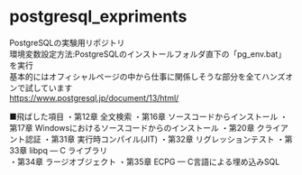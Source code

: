 # postgresql_expriments
PostgreSQLの実験用リポジトリ  
環境変数設定方法:PostgreSQLのインストールフォルダ直下の「pg_env.bat」を実行  
基本的にはオフィシャルページの中から仕事に関係しそうな部分を全てハンズオンで試しています  
https://www.postgresql.jp/document/13/html/  

■飛ばした項目
・第12章 全文検索
・第16章 ソースコードからインストール
・第17章 Windowsにおけるソースコードからのインストール
・第20章 クライアント認証
・第31章 実行時コンパイル(JIT)
・第32章 リグレッションテスト
・第33章 libpq — C ライブラリ  
・第34章 ラージオブジェクト
・第35章 ECPG — C言語による埋め込みSQL


